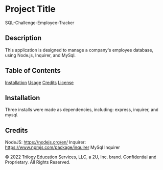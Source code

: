 # Project Title
SQL-Challenge-Employee-Tracker

## Description 
This application is designed to manage a company's employee database, using Node.js, Inquirer, and MySql. 

## Table of Contents
[Installation](#installation)
[Usage](#usage)
[Credits](#credits)
[License](#license)

## Installation 
Three installs were made as dependencies, including: express, inquirer, and mysql. 

## Credits 
NodeJS: https://nodejs.org/en/
Inquirer: https://www.npmjs.com/package/inquirer
MySql
Inquirer

© 2022 Trilogy Education Services, LLC, a 2U, Inc. brand. Confidential and Proprietary. All Rights Reserved.